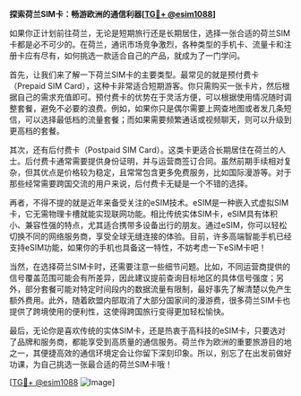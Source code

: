 **探索荷兰SIM卡：畅游欧洲的通信利器[[TG💪+ @esim1088](https://t.me/s/esim1088)]**

如果你正计划前往荷兰，无论是短期旅行还是长期居住，选择一张合适的荷兰SIM卡都是必不可少的。在荷兰，通讯市场竞争激烈，各种类型的手机卡、流量卡和注册卡应有尽有，如何挑选一款适合自己的产品，就成为了一门学问。

首先，让我们来了解一下荷兰SIM卡的主要类型。最常见的就是预付费卡（Prepaid SIM Card），这种卡非常适合短期游客。你只需购买一张卡片，然后根据自己的需求充值即可。预付费卡的优势在于灵活方便，可以根据使用情况随时调整套餐，避免不必要的浪费。例如，如果你只是偶尔需要上网查地图或者发几条短信，可以选择最低档的流量套餐；而如果需要频繁通话或视频聊天，则可以升级到更高档的套餐。

其次，还有后付费卡（Postpaid SIM Card）。这类卡更适合长期居住在荷兰的人士。后付费卡通常需要提供身份证明，并与运营商签订合同。虽然前期手续相对复杂，但其优点是价格较为稳定，且常常包含更多免费服务，比如国际漫游等。对于那些经常需要跨国交流的用户来说，后付费卡无疑是一个不错的选择。

再者，不得不提的就是近年来备受关注的eSIM技术。eSIM是一种嵌入式虚拟SIM卡，它无需物理卡槽就能实现联网功能。相比传统实体SIM卡，eSIM具有体积小、兼容性强的特点，尤其适合携带多设备出行的朋友。通过eSIM，你可以轻松切换不同的网络服务商，享受全球无缝连接的体验。目前，许多高端智能手机已经支持eSIM功能，如果你的手机也具备这一特性，不妨考虑一下eSIM卡吧！

当然，在选择荷兰SIM卡时，还需要注意一些细节问题。比如，不同运营商提供的信号覆盖范围可能会有所差异，因此建议提前查询目标地区的具体信号强度；另外，部分套餐可能对特定时间段内的数据流量有限制，最好事先了解清楚以免产生额外费用。此外，随着欧盟内部取消了大部分国家间的漫游费，很多荷兰SIM卡也提供了跨境使用的便利性，这使得跨国旅行变得更加轻松愉快。

最后，无论你是喜欢传统的实体SIM卡，还是热衷于高科技的eSIM卡，只要选对了品牌和服务商，都能享受到高质量的通信服务。荷兰作为欧洲的重要旅游目的地之一，其便捷高效的通信环境定会让你留下深刻印象。所以，别忘了在出发前做好功课，为自己挑选一张最合适的荷兰SIM卡哦！

[[TG💪+ @esim1088](https://t.me/s/esim1088) ![Image](https://i.postimg.cc/4NQfJmqS/Snipaste-2025-05-13-00-14-12.png)]